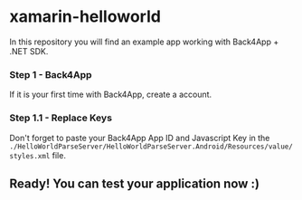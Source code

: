 # xamarin-helloworld

In this repository you will find an example app working with Back4App + .NET SDK.

### Step 1 - Back4App

If it is your first time with Back4App, create a account.

### Step 1.1 - Replace Keys

Don't forget to paste your Back4App App ID and Javascript Key in the `./HelloWorldParseServer/HelloWorldParseServer.Android/Resources/value/styles.xml` file.

## Ready! You can test your application now :)
